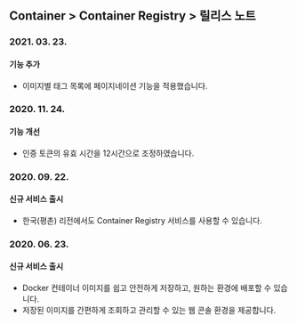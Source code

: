 ## Container > Container Registry  > 릴리스 노트

### 2021. 03. 23.

#### 기능 추가

* 이미지별 태그 목록에 페이지네이션 기능을 적용했습니다.

### 2020. 11. 24.

#### 기능 개선
* 인증 토큰의 유효 시간을 12시간으로 조정하였습니다.

### 2020. 09. 22.
#### 신규 서비스 출시
* 한국(평촌) 리전에서도 Container Registry 서비스를 사용할 수 있습니다.

### 2020. 06. 23.
#### 신규 서비스 출시
* Docker 컨테이너 이미지를 쉽고 안전하게 저장하고, 원하는 환경에 배포할 수 있습니다.
* 저장된 이미지를 간편하게 조회하고 관리할 수 있는 웹 콘솔 환경을 제공합니다.
